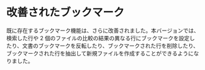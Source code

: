 # 改善されたブックマーク

既に存在するブックマーク機能は、さらに改善されました。本バージョンでは、検索した行や 2
個のファイルの比較の結果の異なる行にブックマークを設定したり、文書のブックマークを反転したり、ブックマークされた行を削除したり、ブックマークされた行を抽出して新規ファイルを作成することができるようになりました。